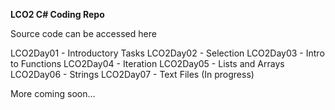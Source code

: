 **LCO2 C# Coding Repo**

Source code can be accessed here

LCO2Day01 - Introductory Tasks
LCO2Day02 - Selection
LCO2Day03 - Intro to Functions
LCO2Day04 - Iteration
LCO2Day05 - Lists and Arrays
LCO2Day06 - Strings
LCO2Day07 - Text Files (In progress)

More coming soon...
